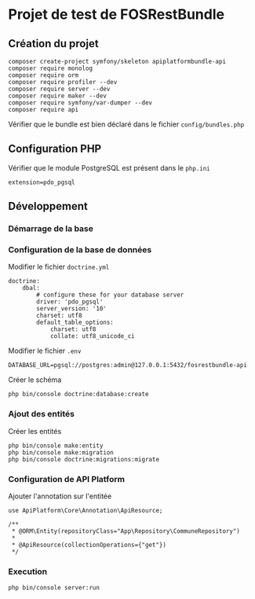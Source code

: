 # Projet de test de FOSRestBundle

## Création du projet

    composer create-project symfony/skeleton apiplatformbundle-api
    composer require monolog
    composer require orm
    composer require profiler --dev
    composer require server --dev
    composer require maker --dev
    composer require symfony/var-dumper --dev
    composer require api
    
Vérifier que le bundle est bien déclaré dans le fichier `config/bundles.php`

## Configuration PHP

Vérifier que le module PostgreSQL est présent dans le `php.ini`

    extension=pdo_pgsql

## Développement

### Démarrage de la base

### Configuration de la base de données
    
Modifier le fichier `doctrine.yml`

    doctrine:
        dbal:
            # configure these for your database server
            driver: 'pdo_pgsql'
            server_version: '10'
            charset: utf8
            default_table_options:
                charset: utf8
                collate: utf8_unicode_ci

Modifier le fichier `.env`

    DATABASE_URL=pgsql://postgres:admin@127.0.0.1:5432/fosrestbundle-api
    
Créer le schéma
 
    php bin/console doctrine:database:create

### Ajout des entités
    
Créer les entités

    php bin/console make:entity
    php bin/console make:migration
    php bin/console doctrine:migrations:migrate
        
### Configuration de API Platform

Ajouter l'annotation sur l'entitée

    use ApiPlatform\Core\Annotation\ApiResource;
    
    /**
     * @ORM\Entity(repositoryClass="App\Repository\CommuneRepository")
     *
     * @ApiResource(collectionOperations={"get"})
     */

### Execution

    php bin/console server:run
    

